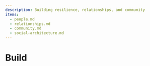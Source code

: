 ```yaml
---
description: Building resilience, relationships, and community
items:
  - people.md
  - relationships.md
  - community.md
  - social-architecture.md
---
```


# Build
